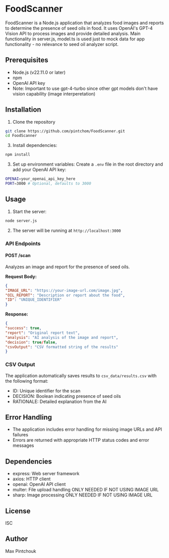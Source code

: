 # FoodScanner

FoodScanner is a Node.js application that analyzes food images and reports to determine the presence of seed oils in food. It uses OpenAI's GPT-4 Vision API to process images and provide detailed analysis.
Main functionality in server.js, model.ts is used just to mock data for app functionality - no relevance to seed oil analyzer script. 
## Prerequisites

- Node.js (v22.11.0 or later)
- npm
- OpenAI API key
- Note: Important to use gpt-4-turbo since other gpt models don't have vision capability (image interperetation)

## Installation

1. Clone the repository

```bash
git clone https://github.com/pintchom/FoodScanner.git
cd FoodScanner
```

3. Install dependencies:

```bash
npm install
```

3. Set up environment variables:
Create a `.env` file in the root directory and add your OpenAI API key:

```bash
OPENAI=your_openai_api_key_here
PORT=3000 # Optional, defaults to 3000
```

## Usage

1. Start the server:

```bash
node server.js
```

2. The server will be running at `http://localhost:3000`

### API Endpoints

#### POST /scan
Analyzes an image and report for the presence of seed oils.

**Request Body:**

```json
{
"IMAGE_URL": "https://your-image-url.com/image.jpg",
"OIL_REPORT": "Description or report about the food",
"ID": "UNIQUE_IDENTIFIER"
}
```

**Response:**

```json
{
"success": true,
"report": "Original report text",
"analysis": "AI analysis of the image and report",
"decision": true/false,
"csvOutput": "CSV formatted string of the results"
}
```


### CSV Output

The application automatically saves results to `csv_data/results.csv` with the following format:
- ID: Unique identifier for the scan
- DECISION: Boolean indicating presence of seed oils
- RATIONALE: Detailed explanation from the AI

## Error Handling

- The application includes error handling for missing image URLs and API failures
- Errors are returned with appropriate HTTP status codes and error messages

## Dependencies

- express: Web server framework
- axios: HTTP client
- openai: OpenAI API client
- multer: File upload handling ONLY NEEDED IF NOT USING IMAGE URL
- sharp: Image processing ONLY NEEDED IF NOT USING IMAGE URL

## License

ISC

## Author

Max Pintchouk

